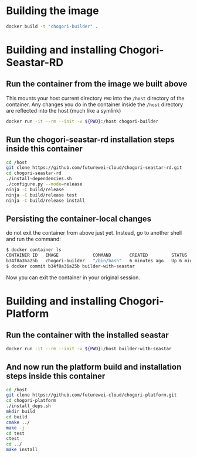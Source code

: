# Building the image
``` sh
docker build -t "chogori-builder" .
```

# Building and installing Chogori-Seastar-RD
## Run the container from the image we built above
This mounts your host current directory `PWD` into the `/host` directory of the container. Any changes you do in the container inside the `/host` directory are reflected into the host (much like a symlink)
``` sh
docker run -it --rm --init -v ${PWD}:/host chogori-builder
```

## Run the chogori-seastar-rd installation steps inside this container
``` sh
cd /host
git clone https://github.com/futurewei-cloud/chogori-seastar-rd.git
cd chogori-seastar-rd
./install-dependencies.sh
./configure.py --mode=release
ninja -C build/release
ninja -C build/release test
ninja -C build/release install
```

## Persisting the container-local changes
do not exit the container from above just yet. Instead, go to another shell and run the command:
``` sh
$ docker container ls
CONTAINER ID   IMAGE             COMMAND       CREATED         STATUS         PORTS     NAMES
b34f8a36a25b   chogori-builder   "/bin/bash"   6 minutes ago   Up 6 minutes             determined_wilson
$ docker commit b34f8a36a25b builder-with-seastar
```

Now you can exit the container in your original session.

# Building and installing Chogori-Platform
## Run the container with the installed seastar
``` sh
docker run -it --rm --init -v ${PWD}:/host builder-with-seastar
```

## And now run the platform build and installation steps inside this container
``` sh
cd /host
git clone https://github.com/futurewei-cloud/chogori-platform.git
cd chogori-platform
./install_deps.sh
mkdir build
cd build
cmake ../
make -j
cd test
ctest
cd ../
make install
```
